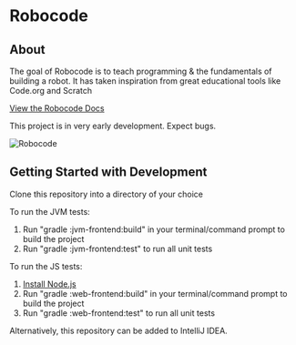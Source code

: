 # Robocode

## About

The goal of Robocode is to teach programming & the fundamentals of building a robot. It has taken inspiration from great educational tools like Code.org and Scratch

[View the Robocode Docs](https://chicagoedt.org/rosette/)

This project is in very early development. Expect bugs.

![Robocode](https://github.com/chicagoedt/robocode/raw/master/res/screenshot.png)

## Getting Started with Development
Clone this repository into a directory of your choice

To run the JVM tests:
1. Run "gradle :jvm-frontend:build" in your terminal/command prompt to build the project
2. Run "gradle :jvm-frontend:test" to run all unit tests

To run the JS tests:
1. [Install Node.js](https://nodejs.org/en/)
2. Run "gradle :web-frontend:build" in your terminal/command prompt to build the project
3. Run "gradle :web-frontend:test" to run all unit tests

Alternatively, this repository can be added to IntelliJ IDEA.
